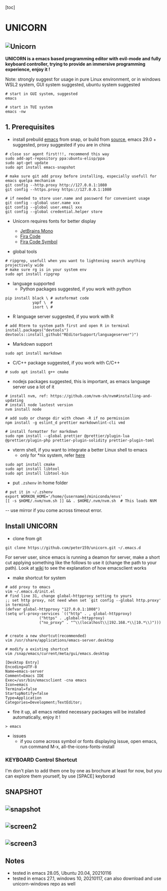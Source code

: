 [toc]

# UNICORN

## ![Unicorn](./imgs/unicorn-wlogo.png)

**UNICORN is a emacs based programming editor with evil-mode and fully keyboard controller, trying to provide an immersive programming experience, enjoy it !**

Note: strongly suggest for usage in pure Linux environment, or in windows WSL2 system, GUI system suggested, ubuntu system suggested

```shell
# start in GUI system, suggested
emacs

# start in TUI system
emacs -nw
```



## 1. Prerequisites

- install prebuild [emacs](https://www.gnu.org/software/emacs/) from snap, or build from [source](https://www.gnu.org/software/emacs/manual/html_node/efaq/Installing-Emacs.html), emacs 29.0 + suggested, proxy suggested if you are in china


```shell
# close ssr agent first!!!, recommend this way
sudo add-apt-repository ppa:ubuntu-elisp/ppa
sudo apt-get update
sudo apt install emacs-snapshot

# make sure git add proxy before installing, especially usefull for emacs quelpa mechanism
git config --http.proxy http://127.0.0.1:1080
git config --https.proxy https://127.0.0.1:1080

# if needed to store user.name and password for convenient usage
git config --global user.name xxx
git config --global user.email xxx
git config --global credential.helper store
```

- Unicorn requires fonts for better display
  - [JetBrains Mono](https://github.com/JetBrains/JetBrainsMono)
  - [Fira Code](https://github.com/tonsky/FiraCode)
  - [Fira Code Symbol](https://github.com/tonsky/FiraCode/files/412440/FiraCode-Regular-Symbol.zip)

- global tools

```shell
# ripgrep, usefull when you want to lightening search anything projectively wide
# make sure rg is in your system env
sudo apt install ripgrep
```

- language supported
  - Python packages suggested, if you work with python

```shell
pip install black \ # autoformat code
			yapf \  # 
			isort \ # 
```

- R language server suggested, if you work with R

```shell
# add Rterm to system path first and open R in terminal
install.packages("devtools")
devtools::install_github("REditorSupport/languageserver")")
```

- Markdown support

```shell
sudo apt install markdown
```

- C/C++ package suggested, if you work with C/C++

```shell
# sudo apt install g++ cmake
```

- nodejs packages suggested, this is important, as emacs language server use a lot of it

```shell
# install nvm, ref: https://github.com/nvm-sh/nvm#installing-and-updating
# install node lastest version
nvm install node

# add sudo or change dir with chown -R if no permission
npm install -g eslint_d prettier markdownlint-cli vmd

# install formatter for markdown
sudo npm install --global prettier @prettier/plugin-lua @prettier/plugin-php prettier-plugin-solidity prettier-plugin-toml
```

- vterm shell, if you want to integrate a better Linux shell to emacs
  - only for \*nix system, refer [here](https://github.com/akermu/emacs-libvterm)

```shell
sudo apt install cmake
sudo apt install libtool
sudo apt install libtool-bin
```

- put `.zshenv` in home folder

``` shell
# put it in ~/.zshenv
export WORKON_HOME='/home/{username}/miniconda/envs'
[[ -s $HOME/.nvm/nvm.sh ]] && . $HOME/.nvm/nvm.sh  # This loads NVM
```

-- use mirror if you come across timeout error.



## Install UNICORN

- clone from git

```shell
git clone https://github.com/peter159/unicorn.git ~/.emacs.d
```

For server user, since emacs is running a deamon for server, make a short cut applying something like the follows to use it (change the path to your path). Look at [wiki](https://www.emacswiki.org/emacs/EmacsMsWindowsIntegration) to see the explanation of how emacsclient works

- make shortcut for system

```shell
# add proxy to emacs
vim ~/.emacs.d/init.el
# find line 31, change global-httpproxy setting to yours
;; set http proxy, not need when set `git config --global http.proxy' in terminal
(defvar global-httpproxy "127.0.0.1:1008")
(setq url-proxy-services `(("http" . , global-httpproxy)
			   ("https" . ,global-httpproxy)
			   ("no_proxy" . "^\\(localhost\\|192.168.*\\|10.*\\)")))


# create a new shortcut(recommended)
vim /usr/share/applications/emacs-server.desktop

# modify a existing shortcut
vim /snap/emacs/current/meta/gui/emacs.desktop

[Desktop Entry]
Encoding=UTF-8
Name=emacs-server
Comment=Emacs IDE
Exec=/usr/bin/emacsclient -cna emacs
Icon=emacs  
Terminal=false 
StartupNotify=false
Type=Application
Categories=Development;TextEditor;
```

- fire it up, all emacs related necessary packages will be installed automatically, enjoy it !

```shell
> emacs
```

- issues
  - if you come across symbol or fonts displaying issue, open emacs, run command M-x, all-the-icons-fonts-install 



### KEYBOARD Control Shortcut

I'm don't plan to add them one by one as brochure at least for now, but you can explore them yourself, by use [SPACE] keyborad



## SNAPSHOT

## ![snapshot](./imgs/snapshot.png)

## ![screen2](./imgs/screenshort2.png)

## ![screen3](./imgs/screenshort3.png)

## Notes

- tested in emacs 28.05, Ubuntu 20.04, 20210116
- tested in emacs 27.1, windows 10, 20210117, can also download and use unicorn-windows repo as well

